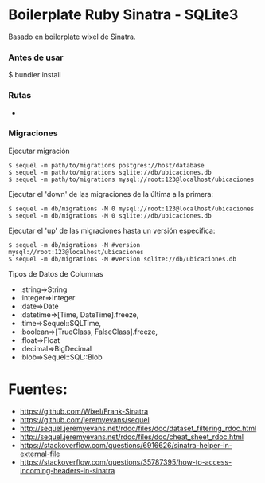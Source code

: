 # Boilerplate Ruby Sinatra - SQLite3

Basado en boilerplate wixel de Sinatra.

### Antes de usar

  $ bundler install

### Rutas

  +

### Migraciones

Ejecutar migración

    $ sequel -m path/to/migrations postgres://host/database
    $ sequel -m path/to/migrations sqlite://db/ubicaciones.db
    $ sequel -m path/to/migrations mysql://root:123@localhost/ubicaciones

Ejecutar el 'down' de las migraciones de la última a la primera:

    $ sequel -m db/migrations -M 0 mysql://root:123@localhost/ubicaciones
    $ sequel -m db/migrations -M 0 sqlite://db/ubicaciones.db

Ejecutar el 'up' de las migraciones hasta un versión especifica:

    $ sequel -m db/migrations -M #version mysql://root:123@localhost/ubicaciones
    $ sequel -m db/migrations -M #version sqlite://db/ubicaciones.db

Tipos de Datos de Columnas

+ :string=>String
+ :integer=>Integer
+ :date=>Date
+ :datetime=>[Time, DateTime].freeze,
+ :time=>Sequel::SQLTime,
+ :boolean=>[TrueClass, FalseClass].freeze,
+ :float=>Float
+ :decimal=>BigDecimal
+ :blob=>Sequel::SQL::Blob

# Fuentes:

+ https://github.com/Wixel/Frank-Sinatra
+ https://github.com/jeremyevans/sequel
+ http://sequel.jeremyevans.net/rdoc/files/doc/dataset_filtering_rdoc.html
+ http://sequel.jeremyevans.net/rdoc/files/doc/cheat_sheet_rdoc.html
+ https://stackoverflow.com/questions/6916626/sinatra-helper-in-external-file
+ https://stackoverflow.com/questions/35787395/how-to-access-incoming-headers-in-sinatra
